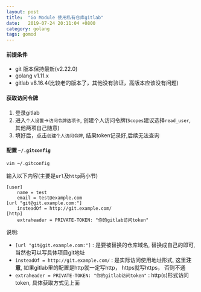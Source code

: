 ```yaml
---
layout: post
title:  "Go Module 使用私有仓库gitlab"
date:   2019-07-24 20:11:04 +0800
category: golang
tags: gomod
---
```


#### 前提条件
- git 版本保持最新(v2.22.0)
- golang v1.11.x
- gitlab v8.16.4(比较老的版本了，其他没有验证，高版本应该没有问题)

#### 获取访问令牌
1. 登录gitlab
2. 进入`个人设置`->`访问令牌选项卡`, 创建个人访问令牌(`Scopes`建议选择`read_user`, 其他两项自己随意)
3. 填好后，点击`创建个人访问令牌`, 结果token记录好,后续无法查询


#### 配置 `~/.gitconfig`
```bash
vim ~/.gitconfig
```
输入以下内容(主要是`url`及`http`两小节)

```.gitconfig
[user]
    name = test
    email = test@example.com
[url "git@git.example.com:"]
    insteadOf = http://git.example.com/
[http]
    extraheader = PRIVATE-TOKEN: "你的gitlab访问token"
```

说明:
- `[url "git@git.example.com:"]` : 是要被替换的仓库域名, 替换成自己的即可, 当然也可以写具体项目git地址
- `insteadOf = http://git.example.com/` : 是实际访问使用地址形式, 这里**注意**, 如果gitlab里的配置是http就一定写http， https就写https， 否则不通
- `extraheader = PRIVATE-TOKEN: "你的gitlab访问token"` : http(s)形式访问token, 具体获取方式见上面
